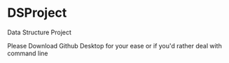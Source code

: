 # DSProject
 Data Structure Project
 
 Please Download Github Desktop for your ease or if you'd rather deal with command line 
